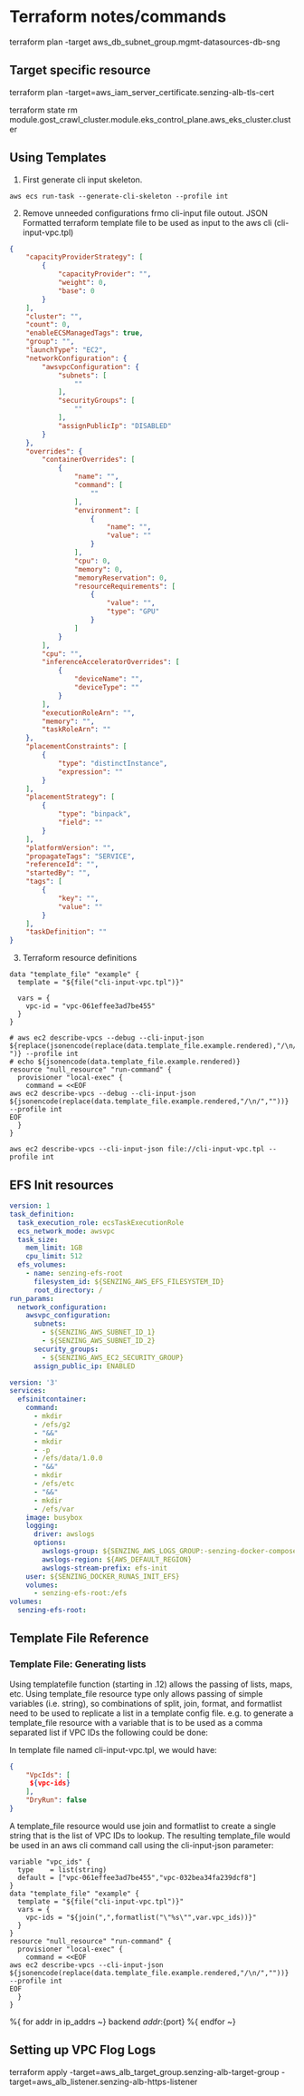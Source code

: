 # Terraform notes/commands

terraform plan -target aws_db_subnet_group.mgmt-datasources-db-sng

## Target specific resource

terraform plan -target=aws_iam_server_certificate.senzing-alb-tls-cert

terraform state rm module.gost_crawl_cluster.module.eks_control_plane.aws_eks_cluster.cluster

## Using Templates

1. First generate cli input skeleton.

`aws ecs run-task --generate-cli-skeleton --profile int`

2. Remove unneeded configurations frmo cli-input file outout.  JSON Formatted terraform template file to be used as input to the aws cli (cli-input-vpc.tpl)

```json
{
    "capacityProviderStrategy": [
        {
            "capacityProvider": "",
            "weight": 0,
            "base": 0
        }
    ],
    "cluster": "",
    "count": 0,
    "enableECSManagedTags": true,
    "group": "",
    "launchType": "EC2",
    "networkConfiguration": {
        "awsvpcConfiguration": {
            "subnets": [
                ""
            ],
            "securityGroups": [
                ""
            ],
            "assignPublicIp": "DISABLED"
        }
    },
    "overrides": {
        "containerOverrides": [
            {
                "name": "",
                "command": [
                    ""
                ],
                "environment": [
                    {
                        "name": "",
                        "value": ""
                    }
                ],
                "cpu": 0,
                "memory": 0,
                "memoryReservation": 0,
                "resourceRequirements": [
                    {
                        "value": "",
                        "type": "GPU"
                    }
                ]
            }
        ],
        "cpu": "",
        "inferenceAcceleratorOverrides": [
            {
                "deviceName": "",
                "deviceType": ""
            }
        ],
        "executionRoleArn": "",
        "memory": "",
        "taskRoleArn": ""
    },
    "placementConstraints": [
        {
            "type": "distinctInstance",
            "expression": ""
        }
    ],
    "placementStrategy": [
        {
            "type": "binpack",
            "field": ""
        }
    ],
    "platformVersion": "",
    "propagateTags": "SERVICE",
    "referenceId": "",
    "startedBy": "",
    "tags": [
        {
            "key": "",
            "value": ""
        }
    ],
    "taskDefinition": ""
}
```

3. Terraform resource definitions

```hcl-terraform
data "template_file" "example" {
  template = "${file("cli-input-vpc.tpl")}"

  vars = {
    vpc-id = "vpc-061effee3ad7be455"
  }
}

# aws ec2 describe-vpcs --debug --cli-input-json ${replace(jsonencode(replace(data.template_file.example.rendered),"/\n/",""),"/\\n/"," ")} --profile int
# echo ${jsonencode(data.template_file.example.rendered)}
resource "null_resource" "run-command" {
  provisioner "local-exec" {
    command = <<EOF
aws ec2 describe-vpcs --debug --cli-input-json ${jsonencode(replace(data.template_file.example.rendered,"/\n/",""))} --profile int
EOF
  }
}
```


`aws ec2 describe-vpcs --cli-input-json file://cli-input-vpc.tpl --profile int`

## EFS Init resources

```yaml
version: 1
task_definition:
  task_execution_role: ecsTaskExecutionRole
  ecs_network_mode: awsvpc
  task_size:
    mem_limit: 1GB
    cpu_limit: 512
  efs_volumes:
    - name: senzing-efs-root
      filesystem_id: ${SENZING_AWS_EFS_FILESYSTEM_ID}
      root_directory: /
run_params:
  network_configuration:
    awsvpc_configuration:
      subnets:
        - ${SENZING_AWS_SUBNET_ID_1}
        - ${SENZING_AWS_SUBNET_ID_2}
      security_groups:
        - ${SENZING_AWS_EC2_SECURITY_GROUP}
      assign_public_ip: ENABLED
```

```yaml
version: '3'
services:
  efsinitcontainer:
    command:
      - mkdir
      - /efs/g2
      - "&&"
      - mkdir
      - -p
      - /efs/data/1.0.0
      - "&&"
      - mkdir
      - /efs/etc
      - "&&"
      - mkdir
      - /efs/var
    image: busybox
    logging:
      driver: awslogs
      options:
        awslogs-group: ${SENZING_AWS_LOGS_GROUP:-senzing-docker-compose-aws-ecscli-demo}
        awslogs-region: ${AWS_DEFAULT_REGION}
        awslogs-stream-prefix: efs-init
    user: ${SENZING_DOCKER_RUNAS_INIT_EFS}
    volumes:
      - senzing-efs-root:/efs
volumes:
  senzing-efs-root:
```

## Template File Reference

### Template File: Generating lists

Using templatefile function (starting in .12) allows the passing of lists, maps, etc.  Using template_file resource type only allows passing of simple variables (i.e. string), so combinations of split, join, format, and formatlist need to be used to replicate a list in a template config file.
e.g. to generate a template_file resource with a variable that is to be used as a comma separated list if VPC IDs the following could be done:

In template file named cli-input-vpc.tpl, we would have:
```json
{
    "VpcIds": [
     ${vpc-ids}
    ],
    "DryRun": false
}
```

A template_file resource would use join and formatlist to create a single string that is the list of VPC IDs to lookup.  The resulting template_file would be used in an aws cli command call using the cli-input-json parameter:

```hcl-terraform
variable "vpc_ids" {
  type    = list(string)
  default = ["vpc-061effee3ad7be455","vpc-032bea34fa239dcf8"]
}
data "template_file" "example" {
  template = "${file("cli-input-vpc.tpl")}"
  vars = {
    vpc-ids = "${join(",",formatlist("\"%s\"",var.vpc_ids))}"
  }
}
resource "null_resource" "run-command" {
  provisioner "local-exec" {
    command = <<EOF
aws ec2 describe-vpcs --cli-input-json ${jsonencode(replace(data.template_file.example.rendered,"/\n/",""))} --profile int
EOF
  }
}
```


%{ for addr in ip_addrs ~}
backend ${addr}:${port}
%{ endfor ~}

## Setting up VPC Flog Logs

terraform apply -target=aws_alb_target_group.senzing-alb-target-group -target=aws_alb_listener.senzing-alb-https-listener
